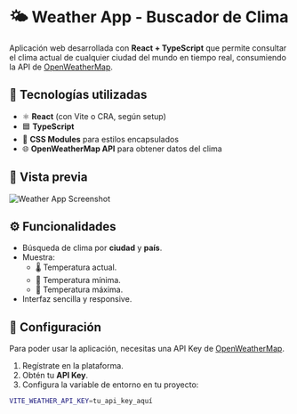 # 🌤️ Weather App - Buscador de Clima

Aplicación web desarrollada con **React + TypeScript** que permite consultar el clima actual de cualquier ciudad del mundo en tiempo real, consumiendo la API de [OpenWeatherMap](https://openweathermap.org/).

## 🚀 Tecnologías utilizadas

- ⚛️ **React** (con Vite o CRA, según setup)
- 🟦 **TypeScript**
- 🎨 **CSS Modules** para estilos encapsulados
- 🌐 **OpenWeatherMap API** para obtener datos del clima

## 📸 Vista previa

![Weather App Screenshot](./screenshot.png)

## ⚙️ Funcionalidades

- Búsqueda de clima por **ciudad** y **país**.
- Muestra:
  - 🌡️ Temperatura actual.
  - 🔻 Temperatura mínima.
  - 🔺 Temperatura máxima.
- Interfaz sencilla y responsive.

## 🔑 Configuración

Para poder usar la aplicación, necesitas una API Key de [OpenWeatherMap](https://openweathermap.org/api).

1. Regístrate en la plataforma.
2. Obtén tu **API Key**.
3. Configura la variable de entorno en tu proyecto:

```bash
VITE_WEATHER_API_KEY=tu_api_key_aquí
